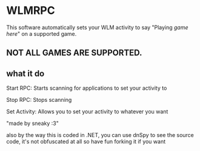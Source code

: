 # WLMRPC
This software automatically sets your WLM activity to say "Playing *game here*" on a supported game.

## NOT ALL GAMES ARE SUPPORTED.

## what it do
Start RPC: Starts scanning for applications to set your activity to 

Stop RPC: Stops scanning

Set Activity: Allows you to set your activity to whatever you want

"made by sneaky :3"

also by the way this is coded in .NET, you can use dnSpy to see the source code, it's not obfuscated at all so have fun forking it if you want
